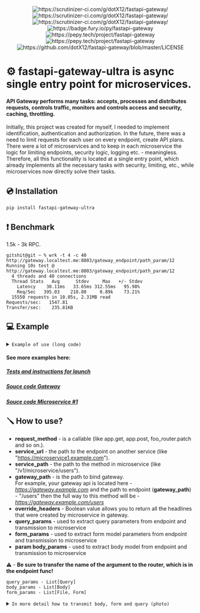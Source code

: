 <p align="center">
<img src="https://scrutinizer-ci.com/g/dotX12/fastapi-gateway/badges/quality-score.png?b=master" alt="https://scrutinizer-ci.com/g/dotX12/fastapi-gateway/">
<img src="https://scrutinizer-ci.com/g/dotX12/fastapi-gateway/badges/code-intelligence.svg?b=master" alt="https://scrutinizer-ci.com/g/dotX12/fastapi-gateway/">
<img src="https://scrutinizer-ci.com/g/dotX12/fastapi-gateway/badges/build.png?b=master" alt="https://scrutinizer-ci.com/g/dotX12/fastapi-gateway/">
<img src="https://badge.fury.io/py/fastapi-gateway.svg" alt="https://badge.fury.io/py/fastapi-gateway">
<img src="https://pepy.tech/badge/fastapi-gateway" alt="https://pepy.tech/project/fastapi-gateway">
<img src="https://pepy.tech/badge/fastapi-gateway/month" alt="https://pepy.tech/project/fastapi-gateway">
<img src="https://img.shields.io/github/license/dotX12/fastapi-gateway.svg" alt="https://github.com/dotX12/fastapi-gateway/blob/master/LICENSE">

# ⚙️ fastapi-gateway-ultra is async single entry point for microservices.

#### API Gateway performs many tasks: accepts, processes and distributes requests, controls traffic, monitors and controls access and security, caching, throttling.

Initially, this project was created for myself, I needed to implement identification, authentication and authorization. In the future, there was a need to limit requests for each user on every endpoint, create API plans. There were a lot of microservices and to keep in each microservice the logic for limiting endpoints, security logic, logging etc. - meaningless. Therefore, all this functionality is located at a single entry point, which already implements all the necessary tasks with security, limiting, etc., while microservices now directly solve their tasks.

## 💿 Installation

```
pip install fastapi-gateway-ultra
```

## ❗️ Benchmark
1.5k - 3k RPC.

```
gitshit@git ~ % wrk -t 4 -c 40 http://gateway.localtest.me:8003/gateway_endpoint/path_param/12
Running 10s test @ http://gateway.localtest.me:8003/gateway_endpoint/path_param/12
  4 threads and 40 connections
  Thread Stats   Avg      Stdev     Max   +/- Stdev
    Latency    30.11ms   33.65ms 312.55ms   95.98%
    Req/Sec   395.03    218.80     0.89k    73.21%
  15550 requests in 10.05s, 2.31MB read
Requests/sec:   1547.81
Transfer/sec:    235.81KB
```

## 💻 Example

<details> 
<summary>
<code>Example of use (long code)</code>
</summary>
<br>

```python3
from starlette import status
from starlette.requests import Request
from starlette.responses import Response
from fastapi_gateway import route
from fastapi import FastAPI
from pydantic import BaseModel
from fastapi import Depends
from fastapi.security import APIKeyHeader
from starlette import status
from starlette.exceptions import HTTPException

app = FastAPI(title='API Gateway')
SERVICE_URL = "http://microservice.localtest.me:8002"

API_KEY_NAME = "x-api-key"

api_key_header = APIKeyHeader(
    name=API_KEY_NAME,
    auto_error=False
)


def check_api_key(key: str = Depends(api_key_header)):
    if key:
        return key
    raise HTTPException(
        status_code=status.HTTP_401_UNAUTHORIZED,
        detail="You didn't pass the api key in the header! Header: x-api-key",
    )


class FooModel(BaseModel):
    example_int: int
    example_str: str


@route(
    request_method=app.post,
    service_url=SERVICE_URL,
    gateway_path='/query_and_body_path/{path}',
    service_path='/v1/query_and_body_path/{path}',
    query_params=['query_int', 'query_str'],
    body_params=['test_body'],
    status_code=status.HTTP_200_OK,
    tags=['Query', 'Body', 'Path'],
    dependencies=[
        Depends(check_api_key)
    ],
)
async def check_query_params_and_body(
        path: int, query_int: int, query_str: str,
        test_body: FooModel, request: Request, response: Response
):
    pass
  ```

</details>

#### See more examples here:  
##### [Tests and instructions for launch](../master/tests)  
##### [Souce code Gateway](../master/tests/fastapi_gateway_service)  
##### [Souce code Microservice #1](../master/tests/fastapi_microservice)  

 ## 🪛 How to use?

- **request_method** -  is a callable (like app.get, app.post, foo_router.patch and so on.).  
- **service_url** - the path to the endpoint on another service (like "https://microservice1.example.com").  
- **service_path** - the path to the method in microservice (like "/v1/microservice/users").  
- **gateway_path** - is the path to bind gateway.  
For example, your gateway api is located here - *https://gateway.example.com* and the path to endpoint (**gateway_path**) - "/users" then the full way to this method will be - *https://gateway.example.com/users*
- **override_headers** - Boolean value allows you to return all the headlines that were created by microservice in gateway.  
- **query_params** - used to extract query parameters from endpoint and transmission to microservice
- **form_params** -  used to extract form model parameters from endpoint and transmission to microservice
- **param body_params** - used to extract body model from endpoint and transmission to microservice

⚠️ - **Be sure to transfer the name of the argument to the router, which is in the endpoint func!**  

```
query_params - List[Query]
body_params - List[Body]
form_params - List[File, Form]
 ```

<details> 
<summary>
<code>In more detail how to transmit body, form and query (photo)</code>
</summary>
<br>
<img width="450" height="456" src="https://user-images.githubusercontent.com/64792903/130335866-82be1684-cd54-43d3-8e0e-4013176a352a.jpg">
</details>
